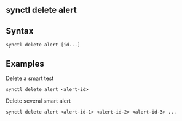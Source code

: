 ## synctl delete alert

## Syntax
```
synctl delete alert [id...] 
```

## Examples

Delete a smart test
```
synctl delete alert <alert-id>
```

Delete several smart alert
```
synctl delete alert <alert-id-1> <alert-id-2> <alert-id-3> ...
```
